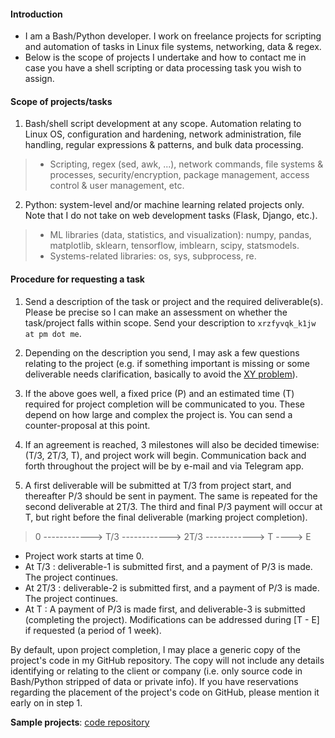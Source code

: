 #### Introduction

- I am a Bash/Python developer. I work on freelance projects for scripting and automation of tasks in Linux file systems, networking, data & regex.
- Below is the scope of projects I undertake and how to contact me in case you have a shell scripting or data processing task you wish to assign.

#### Scope of projects/tasks

1. Bash/shell script development at any scope. Automation relating to Linux OS, configuration and hardening, network administration, file handling, regular expressions & patterns, and bulk data processing.
> - Scripting, regex (sed, awk, ...), network commands, file systems & processes, security/encryption, package management, access control & user management, etc.
 
2. Python: system-level and/or machine learning related projects only. Note that I do not take on web development tasks (Flask, Django, etc.).
> - ML libraries (data, statistics, and visualization): numpy, pandas, matplotlib, sklearn, tensorflow, imblearn, scipy, statsmodels.
> - Systems-related libraries: os, sys, subprocess, re.

#### Procedure for requesting a task

1. Send a description of the task or project and the required deliverable(s). Please be precise so I can make an assessment on whether the task/project falls within scope. Send your description to `xrzfyvqk_k1jw at pm dot me`.

2. Depending on the description you send, I may ask a few questions relating to the project (e.g. if something important is missing or some deliverable needs clarification, basically to avoid the <a class="external reference" href="https://en.wikipedia.org/wiki/XY_problem">XY problem</a>).

3. If the above goes well, a fixed price (P) and an estimated time (T) required for project completion will be communicated to you. These depend on how large and complex the project is. You can send a counter-proposal at this point.

4. If an agreement is reached, 3 milestones will also be decided timewise: (T/3, 2T/3, T), and project work will begin. Communication back and forth throughout the project will be by e-mail and via Telegram app.

5. A first deliverable will be submitted at T/3 from project start, and thereafter P/3 should be sent in payment. The same is repeated for the second deliverable at 2T/3. The third and final P/3 payment will occur at T, but right before the final deliverable (marking project completion).

> 0 ------------> T/3 ------------> 2T/3 ------------> T ----> E

- Project work starts at time 0.
- At T/3  : deliverable-1 is submitted first, and a payment of P/3 is made. The project continues.
- At 2T/3 : deliverable-2 is submitted first, and a payment of P/3 is made. The project continues.
- At T    : A payment of P/3 is made first, and deliverable-3 is submitted (completing the project). Modifications can be addressed during [T - E] if requested (a period of 1 week).

By default, upon project completion, I may place a generic copy of the project's code in my GitHub repository. The copy will not include any details identifying or relating to the client or company (i.e. only source code in Bash/Python stripped of data or private info). If you have reservations regarding the placement of the project's code on GitHub, please mention it early on in step 1.

**Sample projects**: <a class="external reference" href="https://github.com/thln2ejz">code repository</a>
